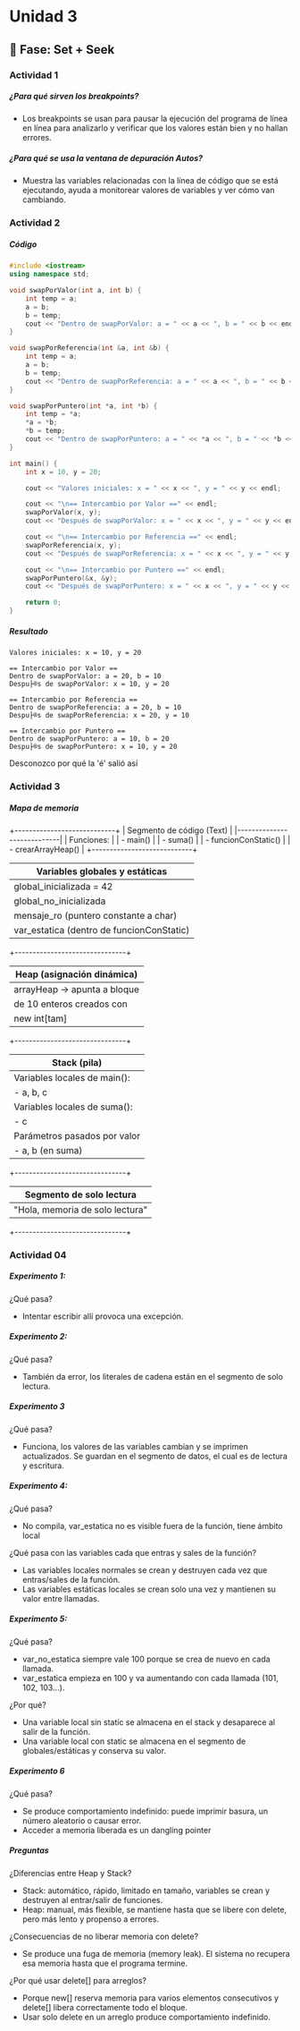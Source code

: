 # Unidad 3

## 🔎 Fase: Set + Seek

### Actividad 1
##### ¿Para qué sirven los breakpoints?
- Los breakpoints se usan para pausar la ejecución del programa de línea en línea para analizarlo y verificar que los valores están bien y no hallan errores. 
##### ¿Para qué se usa la ventana de depuración Autos?
- Muestra las variables relacionadas con la línea de código que se está ejecutando, ayuda a monitorear valores de variables y ver cómo van cambiando.

### Actividad 2
##### Código
``` c++
#include <iostream>
using namespace std;

void swapPorValor(int a, int b) {
    int temp = a;
    a = b;
    b = temp;
    cout << "Dentro de swapPorValor: a = " << a << ", b = " << b << endl;
}

void swapPorReferencia(int &a, int &b) {
    int temp = a;
    a = b;
    b = temp;
    cout << "Dentro de swapPorReferencia: a = " << a << ", b = " << b << endl;
}

void swapPorPuntero(int *a, int *b) {
    int temp = *a;
    *a = *b;
    *b = temp;
    cout << "Dentro de swapPorPuntero: a = " << *a << ", b = " << *b << endl;
}

int main() {
    int x = 10, y = 20;

    cout << "Valores iniciales: x = " << x << ", y = " << y << endl;

    cout << "\n== Intercambio por Valor ==" << endl;
    swapPorValor(x, y);
    cout << "Después de swapPorValor: x = " << x << ", y = " << y << endl;

    cout << "\n== Intercambio por Referencia ==" << endl;
    swapPorReferencia(x, y);
    cout << "Después de swapPorReferencia: x = " << x << ", y = " << y << endl;

    cout << "\n== Intercambio por Puntero ==" << endl;
    swapPorPuntero(&x, &y);
    cout << "Después de swapPorPuntero: x = " << x << ", y = " << y << endl;

    return 0;
}
```
##### Resultado
```
Valores iniciales: x = 10, y = 20

== Intercambio por Valor ==
Dentro de swapPorValor: a = 20, b = 10
Despu├®s de swapPorValor: x = 10, y = 20

== Intercambio por Referencia ==
Dentro de swapPorReferencia: a = 20, b = 10
Despu├®s de swapPorReferencia: x = 20, y = 10

== Intercambio por Puntero ==
Dentro de swapPorPuntero: a = 10, b = 20
Despu├®s de swapPorPuntero: x = 10, y = 20
```
Desconozco por qué la 'é' salió así

### Actividad 3
##### Mapa de memoria
+----------------------------+
| Segmento de código (Text) |
|----------------------------|
| Funciones:                |
|  - main()                 |
|  - suma()                 |
|  - funcionConStatic()     |
|  - crearArrayHeap()       |
+----------------------------+

| Variables globales y estáticas |
|-------------------------------|
| global_inicializada = 42     |
| global_no_inicializada       |
| mensaje_ro (puntero constante a char) |
| var_estatica (dentro de funcionConStatic) |
+-------------------------------+

| Heap (asignación dinámica)   |
|-------------------------------|
| arrayHeap → apunta a bloque  |
| de 10 enteros creados con     |
| new int[tam]                 |
+-------------------------------+

| Stack (pila)                 |
|-------------------------------|
| Variables locales de main(): |
|  - a, b, c                   |
| Variables locales de suma(): |
|  - c                         |
| Parámetros pasados por valor |
|  - a, b (en suma)            |
+-------------------------------+

| Segmento de solo lectura     |
|-------------------------------|
| "Hola, memoria de solo lectura" |
+-------------------------------+


### Actividad 04
##### Experimento 1:

¿Qué pasa?
- Intentar escribir allí provoca una excepción.

##### Experimento 2: 

¿Qué pasa?
- También da error, los literales de cadena están en el segmento de solo lectura.

##### Experimento 3

¿Qué pasa?
- Funciona, los valores de las variables cambian y se imprimen actualizados. Se guardan en el segmento de datos, el cual es de lectura y escritura.

##### Experimento 4:

¿Qué pasa?
- No compila, var_estatica no es visible fuera de la función, tiene ámbito local

¿Qué pasa con las variables cada que entras y sales de la función?
- Las variables locales normales se crean y destruyen cada vez que entras/sales de la función.
- Las variables estáticas locales se crean solo una vez y mantienen su valor entre llamadas.

##### Experimento 5:

¿Qué pasa?
- var_no_estatica siempre vale 100 porque se crea de nuevo en cada llamada.
- var_estatica empieza en 100 y va aumentando con cada llamada (101, 102, 103...).

¿Por qué?
- Una variable local sin static se almacena en el stack y desaparece al salir de la función.
- Una variable local con static se almacena en el segmento de globales/estáticas y conserva su valor.

##### Experimento 6

¿Qué pasa?
- Se produce comportamiento indefinido: puede imprimir basura, un número aleatorio o causar error.
- Acceder a memoria liberada es un dangling pointer

##### Preguntas

¿Diferencias entre Heap y Stack?
- Stack: automático, rápido, limitado en tamaño, variables se crean y destruyen al entrar/salir de funciones.
- Heap: manual, más flexible, se mantiene hasta que se libere con delete, pero más lento y propenso a errores.

¿Consecuencias de no liberar memoria con delete?
- Se produce una fuga de memoria (memory leak). El sistema no recupera esa memoria hasta que el programa termine.

¿Por qué usar delete[] para arreglos?
- Porque new[] reserva memoria para varios elementos consecutivos y delete[] libera correctamente todo el bloque.
- Usar solo delete en un arreglo produce comportamiento indefinido.
